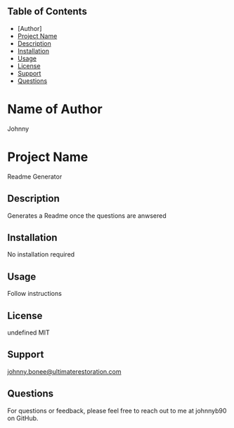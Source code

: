 
  ## Table of Contents
  * [Author]
  * [Project Name](#projectName)
  * [Description](#description)
  * [Installation](#installation)
  * [Usage](#usage)
  * [License](#license)
  * [Support](#support)
  * [Questions](#questions)

# Name of Author

Johnny

# Project Name

Readme Generator

## Description

Generates a Readme once the questions are anwsered


## Installation

No installation required

## Usage

Follow instructions

## License
undefined
MIT

## Support

johnny.bonee@ultimaterestoration.com

## Questions

For questions or feedback, please feel free to reach out to me at johnnyb90 on GitHub.
  